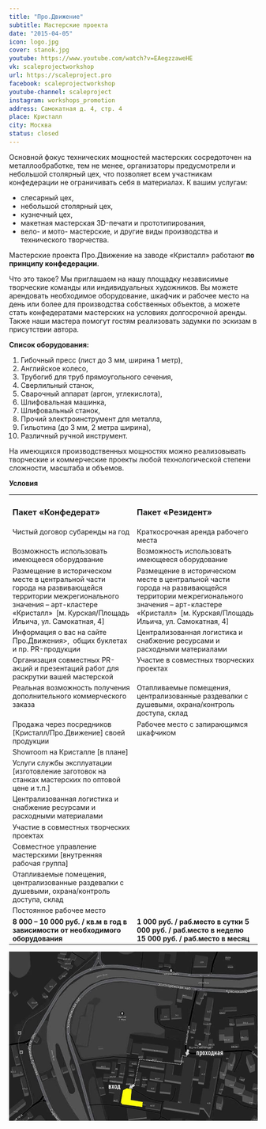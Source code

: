 ```yaml
---
title: "Про.Движение"
subtitle: Мастерские проекта
date: "2015-04-05"
icon: logo.jpg
cover: stanok.jpg
youtube: https://www.youtube.com/watch?v=EAegzzaweHE
vk: scaleprojectworkshop
url: https://scaleproject.pro
facebook: scaleprojectworkshop
youtube-channel: scaleproject
instagram: workshops_promotion
address: Самокатная д. 4, стр. 4
place: Кристалл
city: Москва
status: closed
---
```


Основной фокус технических мощностей мастерских сосредоточен на металлообработке, тем не менее, организаторы предусмотрели и небольшой столярный цех, что позволяет всем участникам конфедерации не ограничивать себя в материалах. К вашим услугам:

- слесарный цех,
- небольшой столярный цех,
- кузнечный цех,
- макетная мастерская 3D-печати и прототипирования,
- вело- и мото- мастерские, и другие виды производства и технического творчества.

Мастерские проекта Про.Движение на заводе «Кристалл» работают **по принципу конфедерации**.

Что это такое? Мы приглашаем на нашу площадку независимые творческие команды или индивидуальных художников. Вы можете арендовать необходимое оборудование, шкафчик и рабочее место на день или более для производства собственных объектов, а можете стать конфедератами мастерских на условиях долгосрочной аренды. Также наши мастера помогут гостям реализовать задумки по эскизам в присутствии автора.

**Список оборудования:**

1. Гибочный пресс (лист до 3 мм, ширина 1 метр),
2. Английское колесо,
3. Трубогиб для труб прямоугольного сечения,
4. Сверлильный станок,
5. Сварочный аппарат (аргон, углекислота),
6. Шлифовальная машинка,
7. Шлифовальный станок,
8. Прочий электроинструмент для металла,
9. Гильотина (до 3 мм, 2 метра ширина),
10. Различный ручной инструмент.

На имеющихся производственных мощностях можно реализовывать творческие и коммерческие проекты любой технологической степени сложности, масштаба и объемов.

<youtube-embed link="https://youtu.be/zjHnNgaz4Ug" />

**Условия**

<table  cellspacing="0" cellpadding="0"><tbody><tr><td valign="top" width="399"><h3><b>Пакет «Конфедерат»</b></h3></td><td valign="top" width="399"><h3><b>Пакет «Резидент»</b></h3></td></tr><tr><td valign="top" width="399">Чистый договор субаренды на год</td><td valign="top" width="399">Краткосрочная аренда рабочего места</td></tr><tr><td valign="top" width="399">Возможность использовать имеющееся оборудование</td><td valign="top" width="399">Возможность использовать имеющееся оборудование</td></tr><tr><td valign="top" width="399">Размещение в историческом месте в центральной части города на развивающейся территории межрегионального значения – арт-кластере «Кристалл»&nbsp; [м. Курская/Площадь Ильича, ул. Самокатная, 4]</td><td valign="top" width="399">Размещение в историческом месте в центральной части города на развивающейся территории межрегионального значения – арт-кластере «Кристалл»&nbsp; [м. Курская/Площадь Ильича, ул. Самокатная, 4]</td></tr><tr><td valign="top" width="399">Информация о вас на сайте Про.Движения&gt;,&nbsp; общих буклетах и пр. PR-продукции</td><td valign="top" width="399">Централизованная логистика и снабжение ресурсами и расходными материалами</td></tr><tr><td valign="top" width="399">Организация совместных PR-акций и презентаций работ для раскрутки вашей мастерской</td><td valign="top" width="399">Участие в совместных творческих проектах</td></tr><tr><td valign="top" width="399">Реальная возможность получения дополнительного коммерческого заказа</td><td valign="top" width="399">Отапливаемые помещения, централизованные раздевалки с душевыми, охрана/контроль доступа, склад</td></tr><tr><td valign="top" width="399">Продажа через посредников [Кристалл/Про.Движение] своей продукции</td><td valign="top" width="399">Рабочее место с запирающимся шкафчиком</td></tr><tr><td valign="top" width="399">Showroom на Кристалле [в плане]</td><td valign="top" width="399"></td></tr><tr><td valign="top" width="399">Услуги службы эксплуатации [изготовление заготовок на станках мастерских по оптовой цене и т.п.]</td><td valign="top" width="399"></td></tr><tr><td valign="top" width="399">Централизованная логистика и снабжение ресурсами и расходными материалами</td><td valign="top" width="399"></td></tr><tr><td valign="top" width="399">Участие в совместных творческих проектах</td><td valign="top" width="399"></td></tr><tr><td valign="top" width="399">Совместное управление мастерскими [внутренняя рабочая группа]</td><td valign="top" width="399"></td></tr><tr><td valign="top" width="399">Отапливаемые помещения, централизованные раздевалки с душевыми, охрана/контроль доступа, склад</td><td valign="top" width="399"></td></tr><tr><td valign="top" width="399">Постоянное рабочее место</td><td valign="top" width="399"></td></tr><tr><td valign="top" width="399"><b>8&nbsp;000 – 10 000 руб. / кв.м в год в зависимости от необходимого оборудования</b></td><td valign="top" width="399"><b>1 000 руб. / раб.место в сутки</b> <b>5 000 руб. / раб.место в неделю</b> <b>15 000 руб. / раб.место в месяц</b></td></tr></tbody></table>

![](map.jpg)


